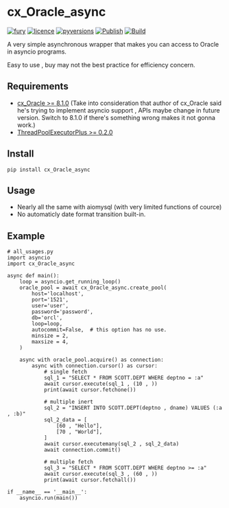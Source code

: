 # cx_Oracle_async
[![fury](https://badge.fury.io/py/cx-Oracle-async.svg)](https://badge.fury.io/py/cx-Oracle-async)
[![licence](https://img.shields.io/github/license/GoodManWEN/cx_Oracle_async)](https://github.com/GoodManWEN/cx_Oracle_async/blob/master/LICENSE)
[![pyversions](https://img.shields.io/pypi/pyversions/cx-Oracle-async.svg)](https://pypi.org/project/cx-Oracle-async/)
[![Publish](https://github.com/GoodManWEN/cx_Oracle_async/workflows/Publish/badge.svg)](https://github.com/GoodManWEN/cx_Oracle_async/actions?query=workflow:Publish)
[![Build](https://github.com/GoodManWEN/cx_Oracle_async/workflows/Build/badge.svg)](https://github.com/GoodManWEN/cx_Oracle_async/actions?query=workflow:Build)

A very simple asynchronous wrapper that makes you can access to Oracle in asyncio programs.

Easy to use , buy may not the best practice for efficiency concern.

## Requirements
- [cx_Oracle >= 8.1.0](https://github.com/oracle/python-cx_Oracle) (Take into consideration that author of cx_Oracle said he's trying to implement asyncio support , APIs maybe change in future version. Switch to 8.1.0 if there's something wrong makes it not gonna work.)
- [ThreadPoolExecutorPlus >= 0.2.0](https://github.com/GoodManWEN/ThreadPoolExecutorPlus)

## Install

    pip install cx_Oracle_async
    
## Usage
- Nearly all the same with aiomysql (with very limited functions of cource)
- No automaticly date format transition built-in.

## Example
```Python3
# all_usages.py
import asyncio
import cx_Oracle_async

async def main():
    loop = asyncio.get_running_loop()
    oracle_pool = await cx_Oracle_async.create_pool(
        host='localhost', 
        port='1521',
        user='user', 
        password='password',
        db='orcl', 
        loop=loop,
        autocommit=False,  # this option has no use.
        minsize = 2,
        maxsize = 4,
    )

    async with oracle_pool.acquire() as connection:
        async with connection.cursor() as cursor:
            # single fetch 
            sql_1 = "SELECT * FROM SCOTT.DEPT WHERE deptno = :a"
            await cursor.execute(sql_1 , (10 , ))
            print(await cursor.fetchone())
            
            # multiple inert
            sql_2 = "INSERT INTO SCOTT.DEPT(deptno , dname) VALUES (:a , :b)"
            sql_2_data = [
                [60 , "Hello"],
                [70 , "World"], 
            ]
            await cursor.executemany(sql_2 , sql_2_data)
            await connection.commit()
            
            # multiple fetch
            sql_3 = "SELECT * FROM SCOTT.DEPT WHERE deptno >= :a"
            await cursor.execute(sql_3 , (60 , ))
            print(await cursor.fetchall())

if __name__ == '__main__':
    asyncio.run(main())
```

